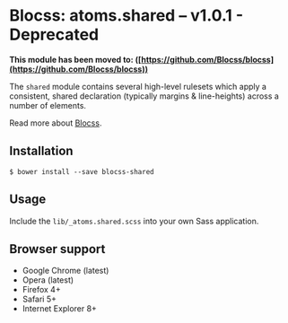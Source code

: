 # Blocss: atoms.shared – v1.0.1 - Deprecated

**This module has been moved to: ([https://github.com/Blocss/blocss](https://github.com/Blocss/blocss))**

The `shared` module contains several high-level rulesets which apply a
consistent, shared declaration (typically margins & line-heights) across a number of
elements.

Read more about [Blocss](https://blocss.github.io/blocss).


## Installation

    $ bower install --save blocss-shared

## Usage

Include the `lib/_atoms.shared.scss` into your own Sass application.

## Browser support

* Google Chrome (latest)
* Opera (latest)
* Firefox 4+
* Safari 5+
* Internet Explorer 8+
